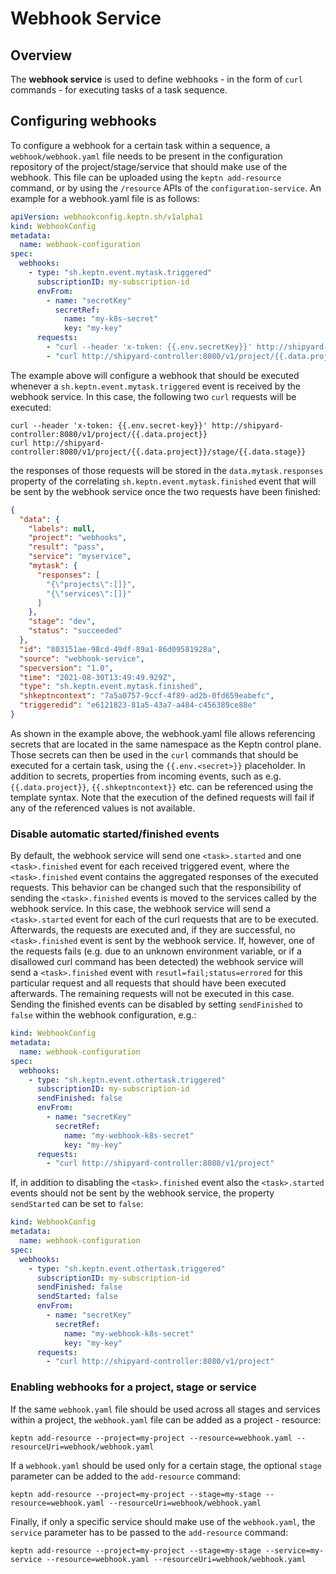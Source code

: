 # Webhook Service 

## Overview

The **webhook service** is used to define webhooks - in the form of `curl` commands - for executing tasks of a task sequence.

## Configuring webhooks

To configure a webhook for a certain task within a sequence, a `webhook/webhook.yaml` file needs to be present in the 
configuration repository of the project/stage/service that should make use of the webhook. This file can be uploaded using the `keptn add-resource` command, 
or by using the `/resource` APIs of the `configuration-service`. An example for a webhook.yaml file is as follows:

```yaml
apiVersion: webhookconfig.keptn.sh/v1alpha1
kind: WebhookConfig
metadata:
  name: webhook-configuration
spec:
  webhooks:
    - type: "sh.keptn.event.mytask.triggered"
      subscriptionID: my-subscription-id
      envFrom: 
        - name: "secretKey"
          secretRef:
            name: "my-k8s-secret"
            key: "my-key"
      requests:
        - "curl --header 'x-token: {{.env.secretKey}}' http://shipyard-controller:8080/v1/project/{{.data.project}}"
        - "curl http://shipyard-controller:8080/v1/project/{{.data.project}}/stage/{{.data.stage}}"
```

The example above will configure a webhook that should be executed whenever a `sh.keptn.event.mytask.triggered` event is received by the webhook service.
In this case, the following two `curl` requests will be executed:

```
curl --header 'x-token: {{.env.secret-key}}' http://shipyard-controller:8080/v1/project/{{.data.project}}
curl http://shipyard-controller:8080/v1/project/{{.data.project}}/stage/{{.data.stage}}
```

the responses of those requests will be stored in the `data.mytask.responses` property of the correlating 
`sh.keptn.event.mytask.finished` event that will be sent by the webhook service once the two requests have been finished:

```json
{
  "data": {
    "labels": null,
    "project": "webhooks",
    "result": "pass",
    "service": "myservice",
    "mytask": {
      "responses": [
        "{\"projects\":[]}",
        "{\"services\":[]}"
      ]
    },
    "stage": "dev",
    "status": "succeeded"
  },
  "id": "803151ae-98cd-49df-89a1-86d09581928a",
  "source": "webhook-service",
  "specversion": "1.0",
  "time": "2021-08-30T13:49:49.929Z",
  "type": "sh.keptn.event.mytask.finished",
  "shkeptncontext": "7a5a0757-9ccf-4f89-ad2b-0fd659eabefc",
  "triggeredid": "e6121823-81a5-43a7-a484-c456389ce88e"
}
```

As shown in the example above, the webhook.yaml file allows referencing secrets that are located in the same namespace as the 
Keptn control plane. Those secrets can then be used in the `curl` commands that should be executed for a certain task, using the `{{.env.<secret>}}` placeholder.
In addition to secrets, properties from incoming events, such as e.g. `{{.data.project}}`, `{{.shkeptncontext}}` etc. can be referenced using the template syntax.
Note that the execution of the defined requests will fail if any of the referenced values is not available.

### Disable automatic started/finished events

By default, the webhook service will send one `<task>.started` and one `<task>.finished` event for each received triggered event, where the `<task>.finished` event contains the aggregated responses 
of the executed requests. This behavior can be changed such that the responsibility of sending the `<task>.finished` events is moved to the services called by the webhook service. In this case,
the webhook service will send a `<task>.started` event for each of the curl requests that are to be executed. Afterwards, the requests are executed and, if they are successful, no `<task>.finished` event is sent by the webhook service.
If, however, one of the requests fails (e.g. due to an unknown environment variable, or if a disallowed curl command has been detected) the webhook service will send a `<task>.finished` event with `resutl=fail;status=errored` for this particular request and all requests that should have been executed afterwards. The remaining requests will not be executed in this case.
Sending the finished events can be disabled by setting `sendFinished` to `false` within the webhook configuration, e.g.:

```yaml
kind: WebhookConfig
metadata:
  name: webhook-configuration
spec:
  webhooks:
    - type: "sh.keptn.event.othertask.triggered"
      subscriptionID: my-subscription-id
      sendFinished: false
      envFrom: 
        - name: "secretKey"
          secretRef:
            name: "my-webhook-k8s-secret"
            key: "my-key"
      requests:
        - "curl http://shipyard-controller:8080/v1/project"
```

If, in addition to disabling the `<task>.finished` event also the `<task>.started` events should not be sent by the webhook service, the property `sendStarted` can be set to `false`:

```yaml
kind: WebhookConfig
metadata:
  name: webhook-configuration
spec:
  webhooks:
    - type: "sh.keptn.event.othertask.triggered"
      subscriptionID: my-subscription-id
      sendFinished: false
      sendStarted: false
      envFrom: 
        - name: "secretKey"
          secretRef:
            name: "my-webhook-k8s-secret"
            key: "my-key"
      requests:
        - "curl http://shipyard-controller:8080/v1/project"
```

### Enabling webhooks for a project, stage or service

If the same `webhook.yaml` file should be used across all stages and services within a project, the `webhook.yaml` file can be added as a project - resource:

```
keptn add-resource --project=my-project --resource=webhook.yaml --resourceUri=webhook/webhook.yaml
```

If a `webhook.yaml` should be used only for a certain stage, the optional `stage` parameter can be added to the `add-resource` command:

```
keptn add-resource --project=my-project --stage=my-stage --resource=webhook.yaml --resourceUri=webhook/webhook.yaml
```

Finally, if only a specific service should make use of the `webhook.yaml`, the `service` parameter has to be passed to the `add-resource` command:

```
keptn add-resource --project=my-project --stage=my-stage --service=my-service --resource=webhook.yaml --resourceUri=webhook/webhook.yaml
```

